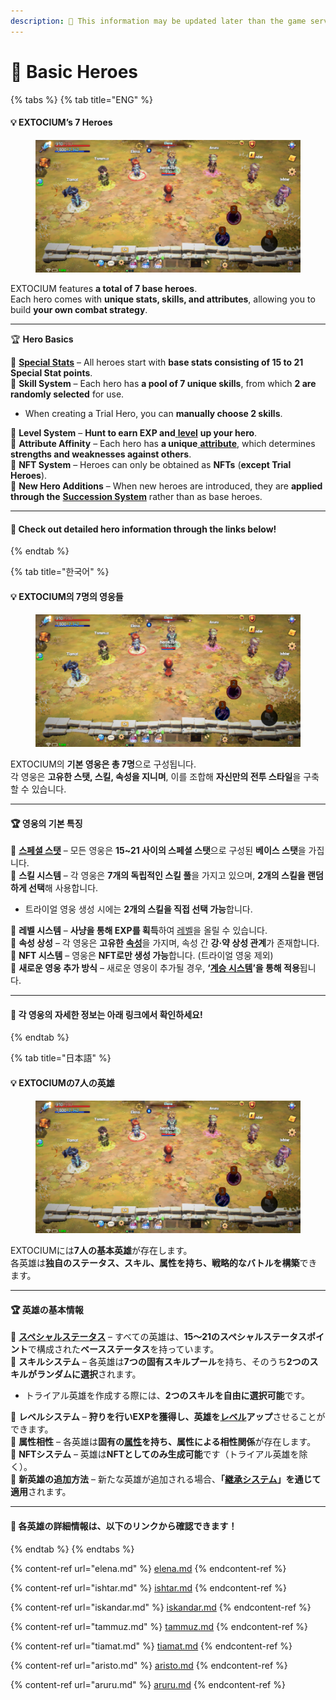 ```yaml
---
description: 🛑 This information may be updated later than the game server data.
---
```


# 🌟 Basic Heroes

{% tabs %}
{% tab title="ENG" %}
#### 💡 EXTOCIUM’s 7 Heroes

<figure><img src="../../../.gitbook/assets/image (807).png" alt=""><figcaption></figcaption></figure>

EXTOCIUM features **a total of 7 base heroes**.\
Each hero comes with **unique stats, skills, and attributes**, allowing you to build **your own combat strategy**.

***

🏆 **Hero Basics**

🔹 [**Special Stats**](../stats/special-stats/#eng) – All heroes start with **base stats consisting of 15 to 21 Special Stat points**.\
🔹 **Skill System** – Each hero has **a pool of 7 unique skills**, from which **2 are randomly selected** for use.

* When creating a Trial Hero, you can **manually choose 2 skills**.

🔹 **Level System** – **Hunt to earn EXP and**[ **level**](../level.md#eng) **up your hero**.\
🔹 **Attribute Affinity** – Each hero has **a unique**[ **attribute**](../stats/elemental-bonus-damage.md#eng), which determines **strengths and weaknesses against others**.\
🔹 **NFT System** – Heroes can only be obtained as **NFTs** (**except Trial Heroes**).\
🔹 **New Hero Additions** – When new heroes are introduced, they are **applied through the** [**Succession System**](../../powering-up-the-hero/succession/#eng) rather than as base heroes.

***

#### 🔹 **Check out detailed hero information through the links below!**
{% endtab %}

{% tab title="한국어" %}
#### 💡 **EXTOCIUM의 7명의 영웅들**

<figure><img src="../../../.gitbook/assets/image (807).png" alt=""><figcaption></figcaption></figure>

EXTOCIUM의 **기본 영웅은 총 7명**으로 구성됩니다.\
각 영웅은 **고유한 스탯, 스킬, 속성을 지니며**, 이를 조합해 **자신만의 전투 스타일**을 구축할 수 있습니다.

***

#### 🏆 **영웅의 기본 특징**

🔹 [**스페셜 스탯**](../stats/special-stats/#undefined-1) – 모든 영웅은 **15\~21 사이의 스페셜 스탯**으로 구성된 **베이스 스탯**을 가집니다.\
🔹 **스킬 시스템** – 각 영웅은 **7개의 독립적인 스킬 풀**을 가지고 있으며, **2개의 스킬을 랜덤하게 선택**해 사용합니다.

* 트라이얼 영웅 생성 시에는 **2개의 스킬을 직접 선택 가능**합니다.

🔹 **레벨 시스템** – **사냥을 통해 EXP를 획득**하여 [레벨](../level.md#undefined-1)을 올릴 수 있습니다.\
🔹 **속성 상성** – 각 영웅은 **고유한** [**속성**](../stats/elemental-bonus-damage.md#undefined-1)을 가지며, 속성 간 **강·약 상성 관계**가 존재합니다.\
🔹 **NFT 시스템** – 영웅은 **NFT로만 생성 가능**합니다. (트라이얼 영웅 제외)\
🔹 **새로운 영웅 추가 방식** – 새로운 영웅이 추가될 경우, **‘**[**계승 시스템**](../../powering-up-the-hero/succession/#undefined-1)**’을 통해 적용**됩니다.

***

#### 🔹 **각 영웅의 자세한 정보는 아래 링크에서 확인하세요!**
{% endtab %}

{% tab title="日本語" %}
#### 💡 **EXTOCIUMの7人の英雄**

<figure><img src="../../../.gitbook/assets/image (807).png" alt=""><figcaption></figcaption></figure>

EXTOCIUMには**7人の基本英雄**が存在します。\
各英雄は**独自のステータス、スキル、属性を持ち、戦略的なバトルを構築**できます。

***

#### 🏆 英雄の基本情報

🔹 [**スペシャルステータス**](../stats/special-stats/#ri-ben-yu) – すべての英雄は、**15～21のスペシャルステータスポイント**で構成された**ベースステータス**を持っています。\
🔹 **スキルシステム** – 各英雄は**7つの固有スキルプール**を持ち、そのうち**2つのスキルがランダムに選択**されます。

* トライアル英雄を作成する際には、**2つのスキルを自由に選択可能**です。

🔹 **レベルシステム** – **狩りを行いEXPを獲得し、英雄を**[**レベル**](../level.md#ri-ben-yu)**アップ**させることができます。\
🔹 **属性相性** – 各英雄は**固有の**[**属性**](../stats/elemental-bonus-damage.md#ri-ben-yu)**を持ち、属性による相性関係**が存在します。\
🔹 **NFTシステム** – 英雄は**NFTとしてのみ生成可能**です（トライアル英雄を除く）。\
🔹 **新英雄の追加方法** – 新たな英雄が追加される場合、**「**[**継承システム**](../../powering-up-the-hero/succession/#ri-ben-yu)**」を通じて適用**されます。

***

#### 🔹 各英雄の詳細情報は、以下のリンクから確認できます！
{% endtab %}
{% endtabs %}

{% content-ref url="elena.md" %}
[elena.md](elena.md)
{% endcontent-ref %}

{% content-ref url="ishtar.md" %}
[ishtar.md](ishtar.md)
{% endcontent-ref %}

{% content-ref url="iskandar.md" %}
[iskandar.md](iskandar.md)
{% endcontent-ref %}

{% content-ref url="tammuz.md" %}
[tammuz.md](tammuz.md)
{% endcontent-ref %}

{% content-ref url="tiamat.md" %}
[tiamat.md](tiamat.md)
{% endcontent-ref %}

{% content-ref url="aristo.md" %}
[aristo.md](aristo.md)
{% endcontent-ref %}

{% content-ref url="aruru.md" %}
[aruru.md](aruru.md)
{% endcontent-ref %}
